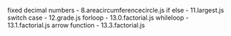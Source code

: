 fixed decimal numbers - 8.areacircumferencecircle.js
if else - 11.largest.js
switch case - 12.grade.js
forloop - 13.0.factorial.js
whileloop - 13.1.factorial.js
arrow function - 13.3.factorial.js

